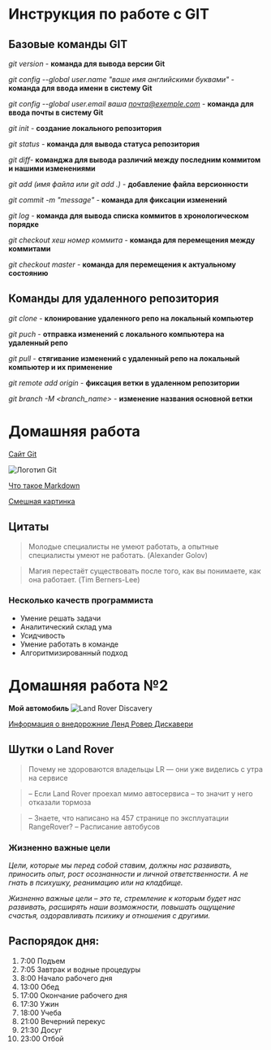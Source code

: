 # Инструкция по работе с GIT

## Базовые команды GIT

*git version* - **команда для вывода версии Git**

*git config --global user.name "ваше имя английскими буквами"* - **команда для ввода имени в систему Git**

*git config --global user.email ваша почта@exemple.com* - **команда для ввода почты в систему Git**

*git init* - **создание локального репозитория**

*git status* - **команда для вывода статуса репозитория**

*git diff*- **команджа для вывода различий между последним коммитом и нашими изменениями**

*git add (имя файла или git add .)* - **добавление файла версионности**

*git commit -m "message"* - **команда для фиксации изменений**

*git log* - **команда для вывода списка коммитов в хронологическом порядке**

*git checkout хеш номер коммита* - **команда для перемещения между коммитами**

*git checkout master* - **команда для перемещения к актуальному состоянию**

## Команды для удаленного репозитория

*git clone* - **клонирование удаленного репо на локальный компьютер**

*git puch* - **отправка изменений с локального компьютера на удаленный репо**

*git pull* - **стягивание изменений с удаленный репо на локальный компьютер и их применение**

*git remote add origin* - **фиксация ветки в удаленном репозитории**

*git branch -M <branch_name>* - **изменение названия основной ветки**

# Домашняя работа

[Сайт Git](https://git-scm.com/)

![Логотип Git](image/git_image.jpg)

[Что такое Markdown](https://ru.wikipedia.org/wiki/Markdown)

[Смешная картинка](https://normpost.ru/uploads/images/00/00/04/2018/09/15/0u7cea202a-6e509620-1cdb8c74.jpg)

## Цитаты

>Молодые специалисты не умеют работать, а опытные специалисты умеют не работать. (Alexander Golov)

>Магия перестаёт существовать после того, как вы понимаете, как она работает. (Tim Berners-Lee)

### Несколько качеств программиста

*   Умение решать задачи
*   Аналитический склад ума
*   Усидчивость
*   Умение работать в команде
*   Алгоритмизированный подход

# Домашняя работа №2

**Мой автомобиль**
![Land Rover Discavery](/image/land_rover_discovery.jpg)

[Информация о внедорожние Ленд Ровер Дискавери](https://en.wikipedia.org/wiki/Land_Rover_Discovery)

## Шутки о Land Rover

>Почему не здороваются владельцы LR — они уже виделись с утра на сервисе

>– Если Land Rover проехал мимо автосервиса – то значит у него отказали тормоза

>– Знаете, что написано на 457 странице по эксплуатации RangeRover?
– Расписание автобусов

### Жизненно важные цели
*Цели, которые мы перед собой ставим, должны нас развивать, приносить опыт, рост осознанности и личной ответственности. А не гнать в психушку, реанимацию или на кладбище.*

*Жизненно важные цели – это те, стремление к которым будет нас развивать, расширять наши возможности, повышать ощущение счастья, оздоравливать психику и отношения с другими.*

## Распорядок дня:
1. 7:00 Подъем
2. 7:05 Завтрак и водные процедуры
3. 8:00 Начало рабочего дня
4. 13:00 Обед
5. 17:00 Окончание рабочего дня
6. 17:30 Ужин
7. 18:00 Учеба
8. 21:00 Вечерний перекус
9. 21:30 Досуг
10. 23:00 Отбой

